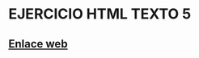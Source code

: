 # EJERCICIO HTML TEXTO 5

## [Enlace web](https://sashabidardelfattahi.github.io/Ejercicio-texto-05/)

